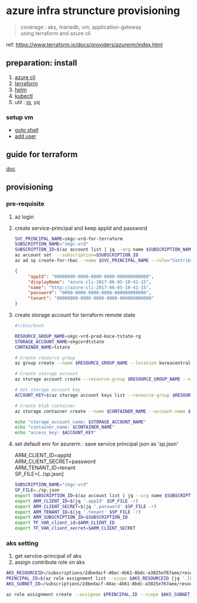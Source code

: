 # azure infra struncture provisioning

> coverage : aks, mariadb, vm, application-gateway \
> using terraform and azure cli

ref: https://www.terraform.io/docs/providers/azurerm/index.html

## preparation: install
1. [azure cli](https://docs.microsoft.com/en-us/cli/azure/install-azure-cli)
2. [terraform](https://learn.hashicorp.com/tutorials/terraform/install-cli)
3. [helm](https://helm.sh/docs/intro/install/)
4. [kubectl](https://kubernetes.io/docs/tasks/tools/install-kubectl/)
5. util : [jq](https://stedolan.github.io/jq/manual/), yq

### setup vm
- [goto shell](doc/setupvm.md)
- [add user](doc/adduser.md)


## guide for terraform
[doc](doc/overview.md)

## provisioning

### pre-requisite
1. az login
2. create service-principal and keep appId and password
   ``` sh
   SVC_PRINCIPAL_NAME=skgc-vrd-for-terraform
   SUBSCRIPTION_NAME="skgc-vrd"
   SUBSCRIPTION_ID=$(az account list | jq --arg name $SUBSCRIPTION_NAME '.[] | select(.name == $name) | .id' -r)
   az account set  --subscription=$SUBSCRIPTION_ID 
   az ad sp create-for-rbac --name $SVC_PRINCIPAL_NAME --role="Contributor" --scopes=/subscriptions/$SUBSCRIPTION_ID
   ``` 
   ``` json
   {
        "appId": "00000000-0000-0000-0000-000000000000",
        "displayName": "azure-cli-2017-06-05-10-41-15",
        "name": "http://azure-cli-2017-06-05-10-41-15",
        "password": "0000-0000-0000-0000-000000000000",
        "tenant": "00000000-0000-0000-0000-000000000000"
   }
   ```
3. create storage account for terraform remote state
   ``` sh
   #!/bin/bash

   RESOURCE_GROUP_NAME=skgc-vrd-prod-koce-tstate-rg
   STORAGE_ACCOUNT_NAME=skgcvrdtstate
   CONTAINER_NAME=tstate

   # Create resource group
   az group create --name $RESOURCE_GROUP_NAME --location koreacentral

   # Create storage account
   az storage account create --resource-group $RESOURCE_GROUP_NAME --name $STORAGE_ACCOUNT_NAME --sku Standard_LRS --encryption-services blob

   # Get storage account key
   ACCOUNT_KEY=$(az storage account keys list --resource-group $RESOURCE_GROUP_NAME --account-name $STORAGE_ACCOUNT_NAME | jq '.[0]|.value' -r)

   # Create blob container
   az storage container create --name $CONTAINER_NAME --account-name $STORAGE_ACCOUNT_NAME --account-key $ACCOUNT_KEY

   echo "storage_account_name: $STORAGE_ACCOUNT_NAME"
   echo "container_name: $CONTAINER_NAME"
   echo "access_key: $ACCOUNT_KEY"
   ```
4. set default env for azurerm : save service principal json as 'sp.json'
   
   ARM_CLIENT_ID=appId  
   ARM_CLIENT_SECRET=password  
   ARM_TENANT_ID=tenant  
   SP_FILE=[../sp.json]

   ``` sh
   SUBSCRIPTION_NAME="skgc-vrd"
   SP_FILE=./sp.json
   export SUBSCRIPTION_ID=$(az account list | jq --arg name $SUBSCRIPTION_NAME '.[] | select(.name == $name) | .id' -r)
   export ARM_CLIENT_ID=$(jq '.appId' $SP_FILE -r)
   export ARM_CLIENT_SECRET=$(jq '.password' $SP_FILE -r)
   export ARM_TENANT_ID=$(jq '.tenant' $SP_FILE -r)
   export ARM_SUBSCRIPTION_ID=$SUBSCRIPTION_ID
   export TF_VAR_client_id=$ARM_CLIENT_ID
   export TF_VAR_client_secret=$ARM_CLIENT_SECRET
   ```


### aks setting
1. get service-principal of aks
2. assign contribute role on aks

```sh
AKS_RESOURCEID=/subscriptions/2dbedacf-40ac-4b61-8bdc-a3025e767aee/resourcegroups/skgc-vrd-prod-koce-aks-rg/providers/Microsoft.ContainerService/managedClusters/skgc-vrd-prod-koce-aks
PRINCIPAL_ID=$(az role assignment list --scope $AKS_RESOURCEID |jq '.[0]|.principalId' -r)
AKS_SUBNET_ID=/subscriptions/2dbedacf-40ac-4b61-8bdc-a3025e767aee/resourceGroups/skgc-vrd-prod-koce-network-rg/providers/Microsoft.Network/virtualNetworks/vrd-001-vnet/subnets/skgc-vrd-prod-koce-aks-001-subnet

az role assignment create --assignee $PRINCIPAL_ID --scope $AKS_SUBNET_ID --role Contributor
```
